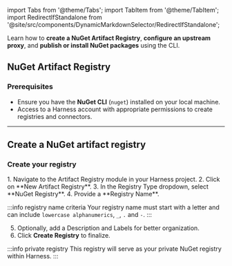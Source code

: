 import Tabs from '@theme/Tabs';
import TabItem from '@theme/TabItem';
import RedirectIfStandalone from '@site/src/components/DynamicMarkdownSelector/RedirectIfStandalone';

<RedirectIfStandalone label="NuGet" targetPage="/docs/artifact-registry/supported-formats" />

Learn how to **create a NuGet Artifact Registry**, **configure an upstream proxy**, and **publish or install NuGet packages** using the CLI.

## NuGet Artifact Registry
### Prerequisites
- Ensure you have the **NuGet CLI** (`nuget`) installed on your local machine.
- Access to a Harness account with appropriate permissions to create registries and connectors.

---

## Create a NuGet artifact registry
<Tabs>
<TabItem value="interactive" label="Interactive Guide">
<DocVideo src="https://app.tango.us/app/embed/1bb9ebd1-54c8-4585-87dd-e5e0b828acfb?skipCover=false&defaultListView=false&skipBranding=false&makeViewOnly=true&hideAuthorAndDetails=true" title="Create a NuGet Artifact Registry in Harness" />
</TabItem>
<TabItem value="step" label="Step-by-Step">

<h3> Create your registry </h3>
1. Navigate to the Artifact Registry module in your Harness project.
2. Click on **New Artifact Registry**.
3. In the Registry Type dropdown, select **NuGet Registry**.
4. Provide a **Registry Name**.

:::info registry name criteria
Your registry name must start with a letter and can include `lowercase alphanumerics`, `_`, `.` and `-`.
:::

5. Optionally, add a Description and Labels for better organization.
6. Click **Create Registry** to finalize.
</TabItem>
</Tabs>

:::info private registry
This registry will serve as your private NuGet registry within Harness.
:::